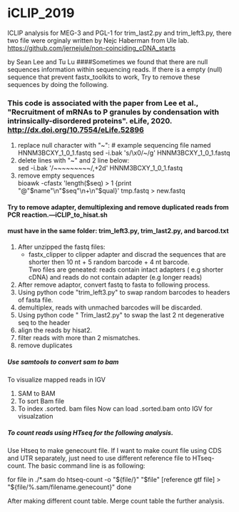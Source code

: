 # iCLIP_2019
ICLIP analysis for MEG-3 and PGL-1
for trim_last2.py and trim_left3.py, there two file were orginaly written by Nejc Haberman from Ule lab.
https://github.com/jernejule/non-coinciding_cDNA_starts


by Sean Lee and Tu Lu
####Sometimes we found that there are null sequences information within sequencing reads. If there is a empty (null) sequence that prevent fastx_toolkits to work, Try to remove these sequences by doing the following.

### This code is associated with the paper from Lee et al., "Recruitment of mRNAs to P granules by condensation with intrinsically-disordered proteins". eLife, 2020. http://dx.doi.org/10.7554/eLife.52896

1. replace null character with "~": # example sequencing file named HNNM3BCXY_1_0_1.fastq
    sed -i.bak 's/\x0/~/g' HNNM3BCXY_1_0_1.fastq 
2. delete lines with "~" and 2 line below:  
    sed -i.bak '/~~~~~~~~~/,+2d' HNNM3BCXY_1_0_1.fastq 
3. remove empty sequences  
    bioawk -cfastx 'length($seq) > 1 {print "@"$name"\n"$seq"\n+\n"$qual}' tmp.fastq > new.fastq 


#### Try to remove adapter, demultiplexing and remove duplicated reads from PCR reaction.—iCLIP_to_hisat.sh 
####  must have in the same folder: trim_left3.py, trim_last2.py, and barcod.txt
1. After unzipped the fastq files: 
    - fastx_clipper to clipper adapter and discrad the sequences that are shorter then 10 nt + 5 random barcode + 4 nt barcode.  
      Two files are geneated: reads contain intact adapters ( e.g shorter cDNA) and reads do not contain adapter (e.g longer reads) 
2. After remove adaptor, convert fastq to fasta to following process. 
3. Using python code "trim_left3.py" to swap random barcodes to headers of fasta file. 
4. demultiplex, reads with unmached barcodes will be discarded. 
5. Using python code " Trim_last2.py" to swap the last 2 nt degenerative seq to the header 
6. align the reads by hisat2. 
7. filter reads with more than 2 mismatches. 
8. remove duplicates 

##### Use samtools to convert sam to bam
To visualize mapped reads in  IGV 
1. SAM to BAM 
2. To sort Bam file 
3. To index .sorted. bam files 
Now can load .sorted.bam onto IGV for visualzation 

##### To count reads using HTseq for the following analysis.  
Use Htseq to make genecount file. If I want to make count file using CDS and UTR separately, just need to use different reference file to HTseq-count.
The basic command line is as following:

for file in ./*.sam
do htseq-count -o "${file/}" "$file" [reference gtf file] > "${file/%.sam/filename.genecount}"
done

After making different count table. Merge count table the further analysis.
